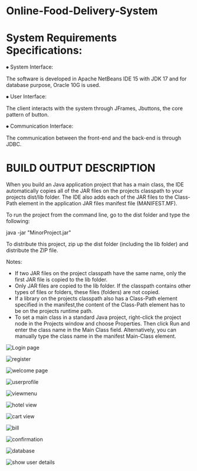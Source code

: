 # Online-Food-Delivery-System

System Requirements Specifications:
===================================

⦁	System Interface: 

The software is developed in Apache NetBeans IDE 15 with JDK 17 and for database purpose, Oracle 10G is used.

⦁	User Interface:

The client interacts with the system through JFrames, Jbuttons, the core pattern of button.

⦁	Communication Interface:

The communication between the front-end and the back-end is through JDBC. 



BUILD OUTPUT DESCRIPTION
=========================

When you build an Java application project that has a main class, the IDE
automatically copies all of the JAR
files on the projects classpath to your projects dist/lib folder. The IDE
also adds each of the JAR files to the Class-Path element in the application
JAR files manifest file (MANIFEST.MF).

To run the project from the command line, go to the dist folder and
type the following:

java -jar "MinorProject.jar" 

To distribute this project, zip up the dist folder (including the lib folder)
and distribute the ZIP file.

Notes:

* If two JAR files on the project classpath have the same name, only the first
JAR file is copied to the lib folder.
* Only JAR files are copied to the lib folder.
If the classpath contains other types of files or folders, these files (folders)
are not copied.
* If a library on the projects classpath also has a Class-Path element
specified in the manifest,the content of the Class-Path element has to be on
the projects runtime path.
* To set a main class in a standard Java project, right-click the project node
in the Projects window and choose Properties. Then click Run and enter the
class name in the Main Class field. Alternatively, you can manually type the
class name in the manifest Main-Class element.


![Login page](https://github.com/SresthaMukherjee/Online-Food-Delivery-System/assets/99588466/3f9d1c9b-b3ed-4bb5-ba7c-dcc2515457e5)

![register](https://github.com/SresthaMukherjee/Online-Food-Delivery-System/assets/99588466/518cf929-4055-4188-b6c2-3a1d4931906f)

![welcome page](https://github.com/SresthaMukherjee/Online-Food-Delivery-System/assets/99588466/76694ef1-4288-48cb-9d5b-78fdebcc9e2b)

![userprofile](https://github.com/SresthaMukherjee/Online-Food-Delivery-System/assets/99588466/04e8fba1-9cca-4a83-b9a0-7d8cb517e92a)

![viewmenu](https://github.com/SresthaMukherjee/Online-Food-Delivery-System/assets/99588466/f389eaf8-940d-49cf-bb25-2f11a6fbd26e)

![hotel view ](https://github.com/SresthaMukherjee/Online-Food-Delivery-System/assets/99588466/580486e3-8959-4860-a0ee-0bb3b9820e4d)

![cart view](https://github.com/SresthaMukherjee/Online-Food-Delivery-System/assets/99588466/cc199c1e-a0da-4b60-b991-26c71de14cb2)

![bill](https://github.com/SresthaMukherjee/Online-Food-Delivery-System/assets/99588466/fe8302c8-a639-4a3c-b761-6b40a378c552)

![confirmation](https://github.com/SresthaMukherjee/Online-Food-Delivery-System/assets/99588466/2994074b-414e-48de-b90b-dfa6f2a00e93)




![database](https://github.com/SresthaMukherjee/Online-Food-Delivery-System/assets/99588466/fdae8eca-4a4f-4b2c-b265-1f112cbe8bcd)

![show user details](https://github.com/SresthaMukherjee/Online-Food-Delivery-System/assets/99588466/54c487ba-a738-4080-98c4-64016021651c)
